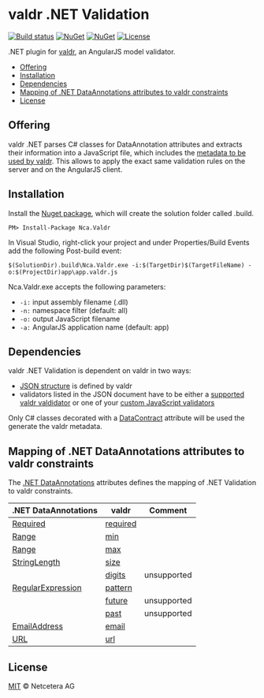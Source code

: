 # valdr .NET Validation

[![Build status](https://ci.appveyor.com/api/projects/status/v9o6s7bkq04k8hlr?svg=true)](https://ci.appveyor.com/project/ilbertz/valdr-dotnet)
[![NuGet](https://img.shields.io/nuget/v/Nca.Valdr.svg)](https://www.nuget.org/packages/Nca.Valdr)
[![NuGet](https://img.shields.io/nuget/dt/Nca.Valdr.svg)](https://www.nuget.org/packages/Nca.Valdr)
[![License](https://img.shields.io/badge/license-MIT-blue.svg?style=flat)](https://github.com/netceteragroup/valdr-dotnet/blob/master/LICENSE.txt)

.NET plugin for [valdr](https://github.com/netceteragroup/valdr),
an AngularJS model validator.

  - [Offering](#offering)
  - [Installation](#installation)
  - [Dependencies](#dependencies)
  - [Mapping of .NET DataAnnotations attributes to valdr constraints](#mapping-of-net-dataannotations-attributes-to-valdr-constraints)
  - [License](#license)

## Offering

valdr .NET parses C# classes for DataAnnotation attributes and extracts their information into a JavaScript file, which includes the [metadata to be used by valdr](https://github.com/netceteragroup/valdr#constraints-json). This allows to apply the exact same
validation rules on the server and on the AngularJS client.

## Installation

Install the [Nuget package](https://www.nuget.org/packages/Nca.Valdr), which will create the solution folder called .build.
```
PM> Install-Package Nca.Valdr
```

In Visual Studio, right-click your project and under Properties/Build Events add the following Post-build event:
```Batchfile
$(SolutionDir).build\Nca.Valdr.exe -i:$(TargetDir)$(TargetFileName) -o:$(ProjectDir)app\app.valdr.js
```

Nca.Valdr.exe accepts the following parameters:
- ```-i:``` input assembly filename (.dll)
- ```-n:``` namespace filter (default: all)
- ```-o:``` output JavaScript filename
- ```-a:``` AngularJS application name (default: app)

## Dependencies

valdr .NET Validation is dependent on valdr in two ways:

* [JSON structure](https://github.com/netceteragroup/valdr#constraints-json) is defined by valdr
* validators listed in the JSON document have to be either a [supported valdr valdidator](https://github.com/netceteragroup/valdr#built-in-validators) or one of your [custom JavaScript validators](https://github.com/netceteragroup/valdr#adding-custom-validators)

Only C# classes decorated with a [DataContract](https://msdn.microsoft.com/de-de/library/system.runtime.serialization.datacontractattribute(v=vs.110).aspx) attribute will be used the generate the valdr metadata.

## Mapping of .NET DataAnnotations attributes to valdr constraints

The [.NET DataAnnotations](https://msdn.microsoft.com/en-us/library/system.componentmodel.dataannotations%28v=vs.110%29.aspx) attributes defines the mapping of .NET Validation to valdr constraints.

| .NET DataAnnotations | valdr | Comment |
|-----------------|-------|---------|
| [Required](https://msdn.microsoft.com/en-us/library/system.componentmodel.dataannotations.requiredattribute%28v=vs.110%29.aspx) | [required](https://github.com/netceteragroup/valdr#required) |  |
| [Range](https://msdn.microsoft.com/en-us/library/system.componentmodel.dataannotations.rangeattribute%28v=vs.110%29.aspx) | [min](https://github.com/netceteragroup/valdr#min--max) |  |
| [Range](https://msdn.microsoft.com/en-us/library/system.componentmodel.dataannotations.rangeattribute%28v=vs.110%29.aspx) | [max](https://github.com/netceteragroup/valdr#min--max) |  |
| [StringLength](https://msdn.microsoft.com/en-us/library/system.componentmodel.dataannotations.stringlengthattribute%28v=vs.110%29.aspx) | [size](https://github.com/netceteragroup/valdr#size) |  |
| | [digits](https://github.com/netceteragroup/valdr#digits) | unsupported |
| [RegularExpression](https://msdn.microsoft.com/en-us/library/system.componentmodel.dataannotations.regularexpressionattribute%28v=vs.110%29.aspx) | [pattern](https://github.com/netceteragroup/valdr#partern) |  |
| | [future](https://github.com/netceteragroup/valdr#future--past) | unsupported |
| | [past](https://github.com/netceteragroup/valdr#future--past) | unsupported |
| [EmailAddress](https://msdn.microsoft.com/en-us/library/system.componentmodel.dataannotations.emailaddressattribute%28v=vs.110%29.aspx) |[email](https://github.com/netceteragroup/valdr#email) |  |
| [URL](https://msdn.microsoft.com/en-us/library/system.componentmodel.dataannotations.urlattribute%28v=vs.110%29.aspx) |[url](https://github.com/netceteragroup/valdr#url) |  |

## License

[MIT](http://opensource.org/licenses/MIT) © Netcetera AG
